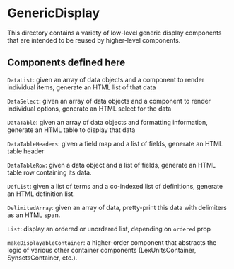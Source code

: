 # GenericDisplay

This directory contains a variety of low-level generic display components that
are intended to be reused by higher-level components.

## Components defined here

`DataList`: given an array of data objects and a component to render
individual items, generate an HTML list of that data

`DataSelect`: given an array of data objects and a component to render
individual options, generate an HTML select for the data

`DataTable`: given an array of data objects and formatting information,
generate an HTML table to display that data

`DataTableHeaders`: given a field map and a list of fields, generate
an HTML table header

`DataTableRow`: given a data object and a list of fields, generate an
HTML table row containing its data.

`DefList`: given a list of terms and a co-indexed list of definitions,
generate an HTML definition list.

`DelimitedArray`: given an array of data, pretty-print this data with
delimiters as an HTML span.

`List`: display an ordered or unordered list, depending on `ordered`
prop

`makeDisplayableContainer`: a higher-order component that abstracts
the logic of various other container components (LexUnitsContainer,
SynsetsContainer, etc.).
